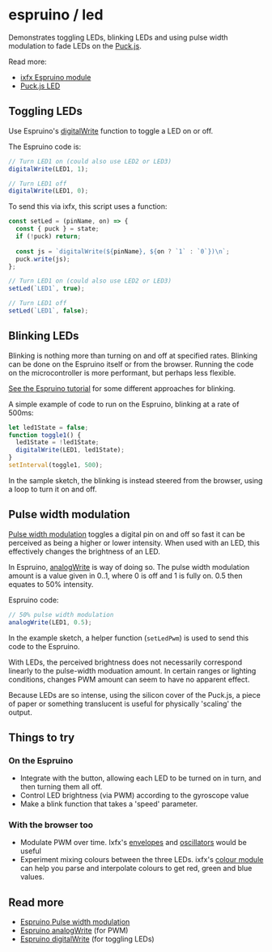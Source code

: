 # espruino / led

Demonstrates toggling LEDs, blinking LEDs and using pulse width modulation to fade LEDs on the [Puck.js](https://www.espruino.com/Puck.js).

Read more:
* [ixfx Espruino module](https://clinth.github.io/ixfx/modules/Io.Espruino.html)
* [Puck.js LED](https://www.espruino.com/Puck.js#leds)



## Toggling LEDs

Use Espruino's [digitalWrite](https://www.espruino.com/Reference#l__global_digitalWrite) function to toggle a LED on or off.

The Espruino code is:
```js
// Turn LED1 on (could also use LED2 or LED3)
digitalWrite(LED1, 1);

// Turn LED1 off
digitalWrite(LED1, 0);
```

To send this via ixfx, this script uses a function:

```js
const setLed = (pinName, on) => {
  const { puck } = state;
  if (!puck) return;
 
  const js = `digitalWrite(${pinName}, ${on ? `1` : `0`})\n`;
  puck.write(js);
};

// Turn LED1 on (could also use LED2 or LED3)
setLed(`LED1`, true);

// Turn LED1 off
setLed(`LED1`, false);
```

## Blinking LEDs

Blinking is nothing more than turning on and off at specified rates. Blinking can be done on the Espruino itself or from the browser. Running the code on the microcontroller is more performant, but perhaps less flexible.

[See the Espruino tutorial](https://www.espruino.com/Flashing+Lights) for some different approaches for blinking.

A simple example of code to run on the Espruino, blinking at a rate of 500ms:

```js
let led1State = false;
function toggle1() {
  led1State = !led1State;
  digitalWrite(LED1, led1State);
}
setInterval(toggle1, 500);
```

In the sample sketch, the blinking is instead steered from the browser, using a loop to turn it on and off.

## Pulse width modulation

[Pulse width modulation](https://www.espruino.com/PWM) toggles a digital pin on and off so fast it can be perceived as being a higher or lower intensity. When used with an LED, this effectively changes the brightness of an LED.

In Espruino, [analogWrite](https://www.espruino.com/Reference#l__global_analogWrite) is way of doing so. The pulse width modulation amount is a value given in 0..1, where 0 is off and 1 is fully on. 0.5 then equates to 50% intensity.

Espruino code:
```js
// 50% pulse width modulation
analogWrite(LED1, 0.5);
```

In the example sketch, a helper function (`setLedPwm`) is used to send this code to the Espruino.

With LEDs, the perceived brightness does not necessarily correspond linearly to the pulse-width moduation amount. In certain ranges or lighting conditions, changes PWM amount can seem to have no apparent effect.

Because LEDs are so intense, using the silicon cover of the Puck.js, a piece of paper or something translucent is useful for physically 'scaling' the output.

## Things to try

### On the Espruino

* Integrate with the button, allowing each LED to be turned on in turn, and then turning them all off.
* Control LED brightness (via PWM) according to the gyroscope value
* Make a blink function that takes a 'speed' parameter.

### With the browser too

* Modulate PWM over time. Ixfx's [envelopes](https://clinth.github.io/ixfx-docs/modulation/envelope/) and [oscillators](https://clinth.github.io/ixfx-docs/modulation/oscillator/) would be useful
* Experiment mixing colours between the three LEDs. ixfx's [colour module](https://clinth.github.io/ixfx-docs/types/colour/#parsing) can help you parse and interpolate colours to get red, green and blue values.

## Read more

* [Espruino Pulse width modulation](https://www.espruino.com/PWM)
* [Espruino analogWrite](https://www.espruino.com/Reference#l__global_analogWrite) (for PWM)
* [Espruino digitalWrite](https://www.espruino.com/Reference#l__global_digitalWrite) (for toggling LEDs)
